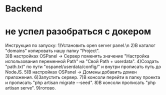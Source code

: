 # Backend

# не успел разобраться с докером

Инструкция по запуску:
1)Установить open server panel.\n
2)В каталог "domains" копировать нашу папку "Project".<br>
3)В настройках OSPanel -> Сервер поменять значение "Настройка использования переменной Path" на "Свой Path + userdata".
4)Создать "path.txt" по пути "ospanel/userdata/config/" и внутри прописать путь до NodeJS.
5)В настройках OSPanel -> Домены добавить домен приложения.
6)Запустить сервер.
7)В консоли перейти в папку проекта и прописать "php artisan migrate --seed".
8)В консоли прописать "php artisan serve".
9)готово.
